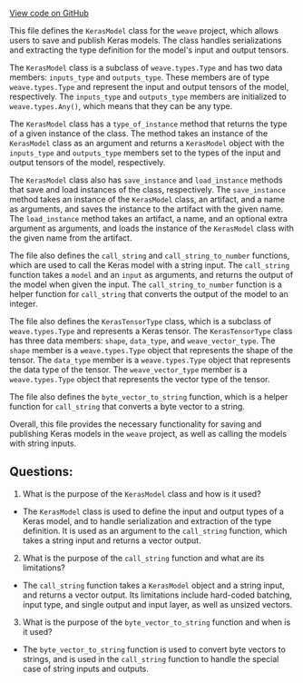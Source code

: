 [View code on GitHub](https://github.com/wandb/weave/weave/ecosystem/keras/model.py)

This file defines the `KerasModel` class for the `weave` project, which allows users to save and publish Keras models. The class handles serializations and extracting the type definition for the model's input and output tensors. 

The `KerasModel` class is a subclass of `weave.types.Type` and has two data members: `inputs_type` and `outputs_type`. These members are of type `weave.types.Type` and represent the input and output tensors of the model, respectively. The `inputs_type` and `outputs_type` members are initialized to `weave.types.Any()`, which means that they can be any type. 

The `KerasModel` class has a `type_of_instance` method that returns the type of a given instance of the class. The method takes an instance of the `KerasModel` class as an argument and returns a `KerasModel` object with the `inputs_type` and `outputs_type` members set to the types of the input and output tensors of the model, respectively. 

The `KerasModel` class also has `save_instance` and `load_instance` methods that save and load instances of the class, respectively. The `save_instance` method takes an instance of the `KerasModel` class, an artifact, and a name as arguments, and saves the instance to the artifact with the given name. The `load_instance` method takes an artifact, a name, and an optional extra argument as arguments, and loads the instance of the `KerasModel` class with the given name from the artifact. 

The file also defines the `call_string` and `call_string_to_number` functions, which are used to call the Keras model with a string input. The `call_string` function takes a `model` and an `input` as arguments, and returns the output of the model when given the input. The `call_string_to_number` function is a helper function for `call_string` that converts the output of the model to an integer. 

The file also defines the `KerasTensorType` class, which is a subclass of `weave.types.Type` and represents a Keras tensor. The `KerasTensorType` class has three data members: `shape`, `data_type`, and `weave_vector_type`. The `shape` member is a `weave.types.Type` object that represents the shape of the tensor. The `data_type` member is a `weave.types.Type` object that represents the data type of the tensor. The `weave_vector_type` member is a `weave.types.Type` object that represents the vector type of the tensor. 

The file also defines the `byte_vector_to_string` function, which is a helper function for `call_string` that converts a byte vector to a string. 

Overall, this file provides the necessary functionality for saving and publishing Keras models in the `weave` project, as well as calling the models with string inputs.
## Questions: 
 1. What is the purpose of the `KerasModel` class and how is it used?
- The `KerasModel` class is used to define the input and output types of a Keras model, and to handle serialization and extraction of the type definition. It is used as an argument to the `call_string` function, which takes a string input and returns a vector output.

2. What is the purpose of the `call_string` function and what are its limitations?
- The `call_string` function takes a `KerasModel` object and a string input, and returns a vector output. Its limitations include hard-coded batching, input type, and single output and input layer, as well as unsized vectors.

3. What is the purpose of the `byte_vector_to_string` function and when is it used?
- The `byte_vector_to_string` function is used to convert byte vectors to strings, and is used in the `call_string` function to handle the special case of string inputs and outputs.